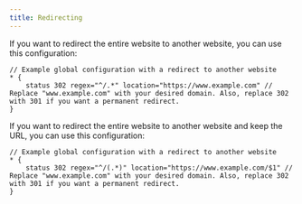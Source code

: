 ```yaml
---
title: Redirecting
---
```


If you want to redirect the entire website to another website, you can use this configuration:

```kdl
// Example global configuration with a redirect to another website
* {
    status 302 regex="^/.*" location="https://www.example.com" // Replace "www.example.com" with your desired domain. Also, replace 302 with 301 if you want a permanent redirect.
}
```

If you want to redirect the entire website to another website and keep the URL, you can use this configuration:

```kdl
// Example global configuration with a redirect to another website
* {
    status 302 regex="^/(.*)" location="https://www.example.com/$1" // Replace "www.example.com" with your desired domain. Also, replace 302 with 301 if you want a permanent redirect.
}
```
